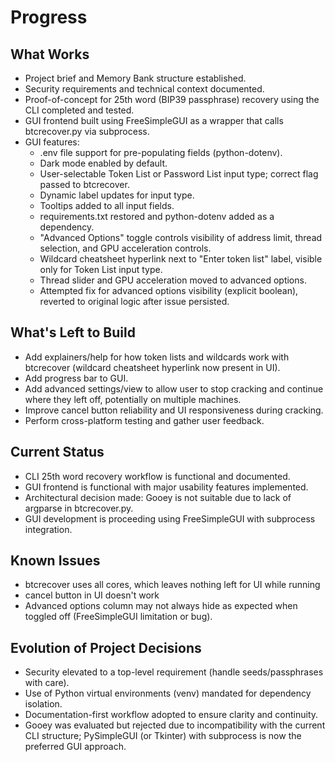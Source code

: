 # Progress

## What Works
- Project brief and Memory Bank structure established.
- Security requirements and technical context documented.
- Proof-of-concept for 25th word (BIP39 passphrase) recovery using the CLI completed and tested.
- GUI frontend built using FreeSimpleGUI as a wrapper that calls btcrecover.py via subprocess.
- GUI features:
  - .env file support for pre-populating fields (python-dotenv).
  - Dark mode enabled by default.
  - User-selectable Token List or Password List input type; correct flag passed to btcrecover.
  - Dynamic label updates for input type.
  - Tooltips added to all input fields.
  - requirements.txt restored and python-dotenv added as a dependency.
  - "Advanced Options" toggle controls visibility of address limit, thread selection, and GPU acceleration controls.
  - Wildcard cheatsheet hyperlink next to "Enter token list" label, visible only for Token List input type.
  - Thread slider and GPU acceleration moved to advanced options.
  - Attempted fix for advanced options visibility (explicit boolean), reverted to original logic after issue persisted.

## What's Left to Build
- Add explainers/help for how token lists and wildcards work with btcrecover (wildcard cheatsheet hyperlink now present in UI).
- Add progress bar to GUI.
- Add advanced settings/view to allow user to stop cracking and continue where they left off, potentially on multiple machines.
- Improve cancel button reliability and UI responsiveness during cracking.
- Perform cross-platform testing and gather user feedback.

## Current Status
- CLI 25th word recovery workflow is functional and documented.
- GUI frontend is functional with major usability features implemented.
- Architectural decision made: Gooey is not suitable due to lack of argparse in btcrecover.py.
- GUI development is proceeding using FreeSimpleGUI with subprocess integration.

## Known Issues
- btcrecover uses all cores, which leaves nothing left for UI while running
- cancel button in UI doesn't work
- Advanced options column may not always hide as expected when toggled off (FreeSimpleGUI limitation or bug).

## Evolution of Project Decisions
- Security elevated to a top-level requirement (handle seeds/passphrases with care).
- Use of Python virtual environments (venv) mandated for dependency isolation.
- Documentation-first workflow adopted to ensure clarity and continuity.
- Gooey was evaluated but rejected due to incompatibility with the current CLI structure; PySimpleGUI (or Tkinter) with subprocess is now the preferred GUI approach.
